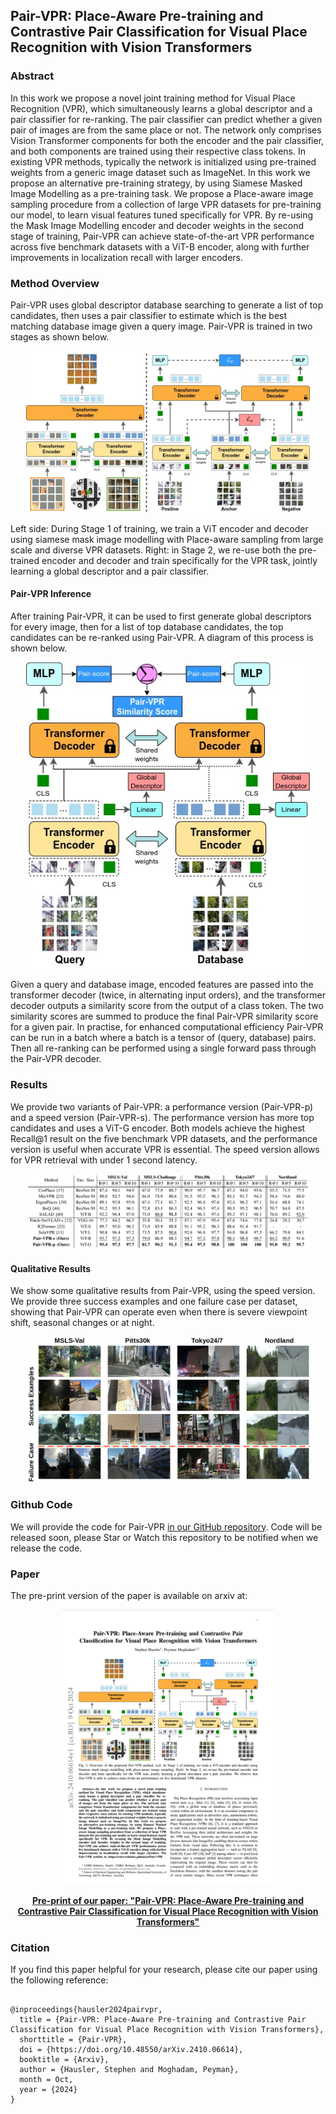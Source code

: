 ## Pair-VPR: Place-Aware Pre-training and Contrastive Pair Classification for Visual Place Recognition with Vision Transformers
      

### Abstract

In this work we propose a novel joint training method for Visual Place Recognition (VPR), which simultaneously learns a global descriptor and a pair classifier for re-ranking. The pair classifier can predict whether a given pair of images are from the same place or not. The network only comprises Vision Transformer components for both the encoder and the pair classifier, and both components are trained using their respective class tokens. In existing VPR methods, typically the network is initialized using pre-trained weights from a generic image dataset such as ImageNet. In this work we propose an alternative pre-training strategy, by using Siamese Masked Image Modelling as a pre-training task. We propose a Place-aware image sampling procedure from a collection of large VPR datasets for pre-training our model, to learn visual features tuned specifically for VPR. By re-using the Mask Image Modelling encoder and decoder weights in the second stage of training, Pair-VPR can achieve state-of-the-art VPR performance across five benchmark datasets with a ViT-B encoder, along with further improvements in localization recall with larger encoders.

### Method Overview
Pair-VPR uses global descriptor database searching to generate a list of top candidates, then uses a pair classifier to estimate which is the best matching database image given a query image. Pair-VPR is trained in two stages as shown below.
<p align="center">
<img src="assets/imgs/vpr_hero_figure_lowres.jpg" style="width:90%">
</p>
Left side: During Stage 1 of training, we train a ViT encoder and decoder using siamese mask image modelling with Place-aware sampling from large scale and diverse VPR datasets. Right: in Stage 2, we re-use both the pre-trained encoder and decoder and train specifically for the VPR task, jointly learning a global descriptor and a pair classifier.

#### Pair-VPR Inference
After training Pair-VPR, it can be used to first generate global descriptors for every image, then for a list of top database candidates, the top candidates can be re-ranked using Pair-VPR. A diagram of this process is shown below. 
<p align="center">
<img src="assets/imgs/vpr_eval_figure.jpg" style="width:90%">
</p>
Given a query and database image, encoded features are passed into the transformer decoder (twice, in alternating input orders), and the transformer decoder outputs a similarity score from the output of a class token. The two similarity scores are summed to produce the final Pair-VPR similarity score for a given pair. In practise, for enhanced computational efficiency Pair-VPR can be run in a batch where a batch is a tensor of (query, database) pairs. Then all re-ranking can be performed using a single forward pass through the Pair-VPR decoder.

### Results
We provide two variants of Pair-VPR: a performance version (Pair-VPR-p) and a speed version (Pair-VPR-s). The performance version has more top candidates and uses a ViT-G encoder. Both models achieve the highest Recall@1 result on the five benchmark VPR datasets, and the performance version is useful when accurate VPR is essential. The speed version allows for VPR retrieval with under 1 second latency.   
<p align="center">
<img src="assets/imgs/VPR_results_table.png" style="width:90%">
</p>

#### Qualitative Results
We show some qualitative results from Pair-VPR, using the speed version. We provide three success examples and one failure case per dataset, showing that Pair-VPR can operate even when there is severe viewpoint shift, seasonal changes or at night.
<p align="center">
<img src="assets/imgs/qual_fig_website_lowres.jpg" style="width:90%">
</p>

### Github Code
 <p>
    We will provide the code for Pair-VPR <a href="https://github.com/csiro-robotics/Pair-VPR">in our GitHub repository</a>. Code will be released soon, please Star or Watch this repository to be notified when we release the code.
</p>

### Paper

The pre-print version of the paper is available on arxiv at:

<div align="center">
            <a href="https://arxiv.org/abs/2410.06614">
            <img  src="assets/imgs/pairvpr_paper_image.png" height="440" width="340" />
            </a>
            <p><a href="https://arxiv.org/abs/2410.06614"><strong>Pre-print of our paper: "Pair-VPR: Place-Aware Pre-training and Contrastive Pair Classification for Visual Place Recognition with Vision Transformers"</strong></a></p>
</div>

### Citation
<p>
If you find this paper helpful for your research, please cite our paper using the following reference:

<pre><code class="citation">
@inproceedings{hausler2024pairvpr,
  title = {Pair-VPR: Place-Aware Pre-training and Contrastive Pair Classification for Visual Place Recognition with Vision Transformers},
  shorttitle = {Pair-VPR},
  doi = {https://doi.org/10.48550/arXiv.2410.06614},
  booktitle = {Arxiv},
  author = {Hausler, Stephen and Moghadam, Peyman},
  month = Oct,
  year = {2024}
}
</code></pre>
</p>